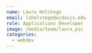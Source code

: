 ```yaml
---
name: Laura Holstege
email: laholstege@ucdavis.edu
role: Applications Developer
image: /media/team/laura_pic
categories:
  - webdev
---
```

